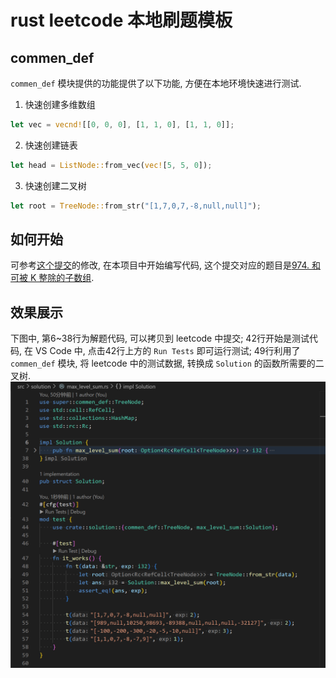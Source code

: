 # rust leetcode 本地刷题模板
## commen_def
`commen_def` 模块提供的功能提供了以下功能, 方便在本地环境快速进行测试.
1. 快速创建多维数组
```rust
let vec = vecnd![[0, 0, 0], [1, 1, 0], [1, 1, 0]];
```
2. 快速创建链表
```rust
let head = ListNode::from_vec(vec![5, 5, 0]);
```
3. 快速创建二叉树
```rust
let root = TreeNode::from_str("[1,7,0,7,-8,null,null]");
```

## 如何开始
可参考[这个提交](https://github.com/should-smile/rust_leetcode/commit/b41813a209ace62d7b91c00589d257ffa109a314)的修改, 在本项目中开始编写代码, 这个提交对应的题目是[974. 和可被 K 整除的子数组](https://leetcode.cn/problems/subarray-sums-divisible-by-k/description/).

## 效果展示
下图中, 第6~38行为解题代码, 可以拷贝到 leetcode 中提交; 42行开始是测试代码, 在 VS Code 中, 点击42行上方的 `Run Tests` 即可运行测试; 49行利用了 `commen_def` 模块, 将 leetcode 中的测试数据, 转换成 `Solution` 的函数所需要的二叉树.
![alt text](picture/image.png)
